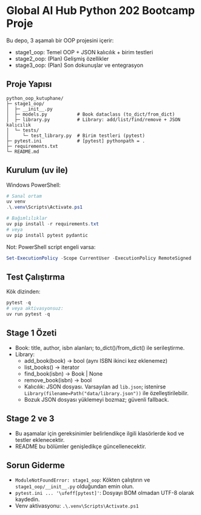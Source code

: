 # Global AI Hub Python 202 Bootcamp Proje

Bu depo, 3 aşamalı bir OOP projesini içerir:
- stage1_oop: Temel OOP + JSON kalıcılık + birim testleri
- stage2_oop: (Plan) Gelişmiş özellikler
- stage3_oop: (Plan) Son dokunuşlar ve entegrasyon

## Proje Yapısı
```
python_oop_kutuphane/
├─ stage1_oop/
│  ├─ __init__.py
│  ├─ models.py           # Book dataclass (to_dict/from_dict)
│  ├─ library.py          # Library: add/list/find/remove + JSON kalıcılık
│  └─ tests/
│     └─ test_library.py  # Birim testleri (pytest)
├─ pytest.ini             # [pytest] pythonpath = .
├─ requirements.txt
└─ README.md
```

## Kurulum (uv ile)
Windows PowerShell:
```powershell
# Sanal ortam
uv venv
.\.venv\Scripts\Activate.ps1

# Bağımlılıklar
uv pip install -r requirements.txt
# veya
uv pip install pytest pydantic
```

Not: PowerShell script engeli varsa:
```powershell
Set-ExecutionPolicy -Scope CurrentUser -ExecutionPolicy RemoteSigned
```

## Test Çalıştırma
Kök dizinden:
```powershell
pytest -q
# veya aktivasyonsuz:
uv run pytest -q
```

## Stage 1 Özeti
- Book: title, author, isbn alanları; to_dict()/from_dict() ile serileştirme.
- Library:
  - add_book(book) -> bool (aynı ISBN ikinci kez eklenemez)
  - list_books() -> iterator
  - find_book(isbn) -> Book | None
  - remove_book(isbn) -> bool
  - Kalıcılık: JSON dosyası. Varsayılan ad `lib.json`; istenirse `Library(filename=Path("data/library.json"))` ile özelleştirilebilir.
  - Bozuk JSON dosyası yüklemeyi bozmaz; güvenli fallback.

## Stage 2 ve 3
- Bu aşamalar için gereksinimler belirlendikçe ilgili klasörlerde kod ve testler eklenecektir.
- README bu bölümler genişledikçe güncellenecektir.

## Sorun Giderme
- `ModuleNotFoundError: stage1_oop`: Kökten çalıştırın ve `stage1_oop/__init__.py` olduğundan emin olun.
- `pytest.ini ... '\ufeff[pytest]'`: Dosyayı BOM olmadan UTF-8 olarak kaydedin.
- Venv aktivasyonu: `.\.venv\Scripts\Activate.ps1`